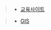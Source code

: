 
> * [교육사이트](http://tcpschool.com/)

> * [GIS ](https://m.blog.naver.com/PostView.nhn?blogId=racoon_z&logNo=221007986770&proxyReferer=https%3A%2F%2Fwww.google.com%2F
)
